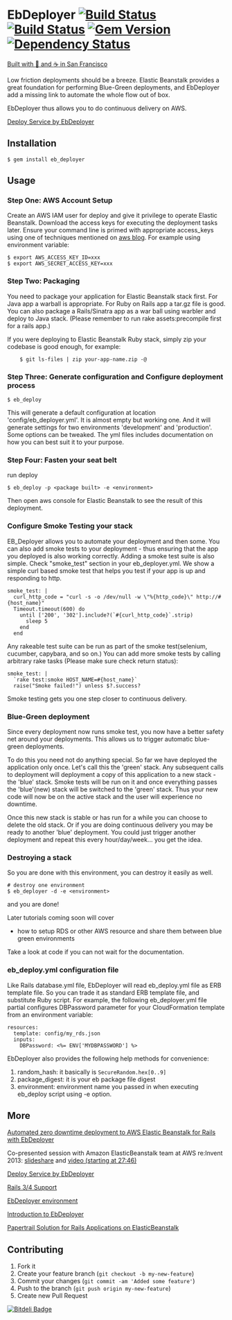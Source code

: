 # EbDeployer [![Build Status](https://snap-ci.com/ThoughtWorksStudios/eb_deployer/branch/master/build_image)](https://snap-ci.com/ThoughtWorksStudios/eb_deployer/branch/master) [![Build Status](https://travis-ci.org/ThoughtWorksStudios/eb_deployer.png?branch=master)](https://travis-ci.org/ThoughtWorksStudios/eb_deployer) [![Gem Version](https://badge.fury.io/rb/eb_deployer.svg)](http://badge.fury.io/rb/eb_deployer) [![Dependency Status](https://www.versioneye.com/ruby/eb_deployer/0.6.1/badge.svg)](https://www.versioneye.com/ruby/eb_deployer/0.6.1)

[Built with :yellow_heart: and :coffee: in San Francisco](http://www.thoughtworks.com/mingle/team/)

Low friction deployments should be a breeze. Elastic Beanstalk provides a great foundation for performing Blue-Green deployments, and EbDeployer add a missing link to automate the whole flow out of box.

EbDeployer thus allows you to do continuous delivery on AWS.

[Deploy Service by EbDeployer](http://www.thoughtworks.com/mingle/infrastructure/2015/06/01/deploy-service-by-ebdeployer.html)

## Installation

    $ gem install eb_deployer

## Usage

### Step One: AWS Account Setup

Create an AWS IAM user for deploy and give it privilege to operate Elastic Beanstalk. Download the access keys for executing the deployment tasks later. Ensure your command line is primed with appropriate access_keys using one of techniques mentioned on [aws blog](http://ruby.awsblog.com/blog/tag/config). For example using environment variable:

    $ export AWS_ACCESS_KEY_ID=xxx
    $ export AWS_SECRET_ACCESS_KEY=xxx


### Step Two: Packaging

You need to package your application for Elastic Beanstalk stack first. For Java app a warball is appropriate. For Ruby on Rails app a tar.gz file is good. You can also package a Rails/Sinatra app as a war ball using warbler and deploy to Java stack. (Please remember to run rake assets:precompile first for a rails app.)

If you were deploying to Elastic Beanstalk Ruby stack, simply zip your codebase is good enough, for example:

		$ git ls-files | zip your-app-name.zip -@

### Step Three: Generate configuration and Configure deployment process

    $ eb_deploy

This will generate a default configuration at location 'config/eb_deployer.yml'. It is almost empty but working one. And it will generate settings for two environments 'development' and 'production'. Some options can be tweaked. The yml files includes documentation on how you can best suit it to your purpose.


### Step Four: Fasten your seat belt
run deploy

    $ eb_deploy -p <package built> -e <environment>

Then open aws console for Elastic Beanstalk to see the result of this deployment.


### Configure Smoke Testing your stack

EB_Deployer allows you to automate your deployment and then some. You can also add smoke tests to your deployment - thus ensuring that the app you deployed is also working correctly.
Adding a smoke test suite is also simple. Check "smoke_test" section in your eb_deployer.yml. We show a simple curl based smoke test that helps you test if your app is up and responding to http.

    smoke_test: |
      curl_http_code = "curl -s -o /dev/null -w \"%{http_code}\" http://#{host_name}"
      Timeout.timeout(600) do
        until ['200', '302'].include?(`#{curl_http_code}`.strip)
          sleep 5
        end
      end


Any rakeable test suite can be run as part of the smoke test(selenium, cucumber, capybara, and so on.)
You can add more smoke tests by calling arbitrary rake tasks (Please make sure check return status):

    smoke_test: |
      `rake test:smoke HOST_NAME=#{host_name}`
      raise("Smoke failed!") unless $?.success?

Smoke testing gets you one step closer to continuous delivery.

### Blue-Green deployment
Since every deployment now runs smoke test, you now have a better safety net around your deployments. This allows us to trigger automatic blue-green deployments.

To do this you need not do anything special. So far we have deployed the application only once. Let's call this the 'green' stack. Any subsequent calls to deployment will deployment a copy of this application to a new stack - the 'blue' stack. Smoke tests will be run on it and once everything passes the 'blue'(new) stack will be switched to the 'green' stack. Thus your new code will now be on the active stack and the user will experience no downtime.

Once this new stack is stable or has run for a while you can choose to delete the old stack. Or if you are doing continuous delivery you may be ready to another 'blue' deployment. You could just trigger another deployment and repeat this every hour/day/week... you get the idea.



### Destroying a stack
So you are done with this environment, you can destroy it easily as well.

    # destroy one environment
    $ eb_deployer -d -e <environment>


and you are done!

Later tutorials coming soon will cover
* how to setup RDS or other AWS resource and share them between blue green environments

Take a look at code if you can not wait for the documentation.

### eb_deploy.yml configuration file

Like Rails database.yml file, EbDeployer will read eb_deploy.yml file as ERB template file. So you can trade it as standard ERB template file, and substitute Ruby script. For example, the following eb_deployer.yml file partial configures DBPassword parameter for your CloudFormation template from an environment variable:

    resources:
      template: config/my_rds.json
      inputs:
        DBPassword: <%= ENV['MYDBPASSWORD'] %>


EbDeployer also provides the following help methods for convenience:

1. random_hash: it basically is `SecureRandom.hex[0..9]`
2. package_digest: it is your eb package file digest
3. environment: environment name you passed in when executing eb_deploy script using -e option.

## More

[Automated zero downtime deployment to AWS Elastic Beanstalk for Rails with EbDeployer](http://helabs.com/blog/2015/05/19/automated-zero-downtime-deployment-to-aws-elastic-beanstalk-for-rails-with-eb-deployer/?utm_content=buffer12098&utm_medium=social&utm_source=twitter.com&utm_campaign=buffer)

Co-presented session with Amazon ElasticBeanstalk team at AWS re:Invent 2013: [slideshare](http://www.slideshare.net/AmazonWebServices/aws-elastic-beanstalk-under-the-hood-dmg301-aws-reinvent-2013-28428616) and [video (starting at 27:46)](http://www.youtube.com/watch?v=U06-QLd4FL4)

[Deploy Service by EbDeployer](http://www.thoughtworks.com/mingle/infrastructure/2015/06/01/deploy-service-by-ebdeployer.html)

[Rails 3/4 Support](https://github.com/ThoughtWorksStudios/eb_deployer/wiki/Rails-3-Support)

[EbDeployer environment](https://github.com/ThoughtWorksStudios/eb_deployer/wiki/EbDeployer-environment)

[Introduction to EbDeployer](http://getmingle.io/scaling/2014/06/13/introduction-to-eb-deployer.html)

[Papertrail Solution for Rails Applications on ElasticBeanstalk
](http://www.thoughtworks.com/mingle/infrastructure/2015/06/10/simple-solution-for-papertrail-on-elasticbeanstalk.html)
## Contributing

1. Fork it
2. Create your feature branch (`git checkout -b my-new-feature`)
3. Commit your changes (`git commit -am 'Added some feature'`)
4. Push to the branch (`git push origin my-new-feature`)
5. Create new Pull Request


[![Bitdeli Badge](https://d2weczhvl823v0.cloudfront.net/ThoughtWorksStudios/eb_deployer/trend.png)](https://bitdeli.com/free "Bitdeli Badge")

